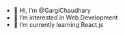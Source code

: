 - 👋 Hi, I’m @GargiChaudhary
- 👀 I’m interested in Web Development
- 🌱 I’m currently learning React.js
<!--- - 💞️ I’m looking to collaborate on ...
- 📫 How to reach me ...--->

<!---
GargiChaudhary/GargiChaudhary is a ✨ special ✨ repository because its `README.md` (this file) appears on your GitHub profile.
You can click the Preview link to take a look at your changes.
--->
